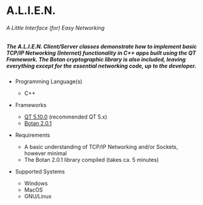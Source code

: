 # A.L.I.E.N.
###### A Little Interface (for) Easy Networking

##### The A.L.I.E.N. Client/Server classes demonstrate how to implement basic TCP/IP Networking (Internet) functionality in C++ apps built using the QT Framework. The Botan cryptographic library is also included, leaving everything except for the essential networking code, up to the developer.

* Programming Language(s)
  * C++

* Frameworks
  * [QT 5.10.0](https://download.qt.io/archive/qt/5.10/5.10.0/) (recommended QT 5.x)
  * [Botan 2.0.1](https://botan.randombit.net/)
  
* Requirements
  * A basic understanding of TCP/IP Networking and/or Sockets, however minimal
  * The Botan 2.0.1 library compiled (takes ca. 5 minutes)

* Supported Systems
  * Windows
  * MacOS
  * GNU/Linux
